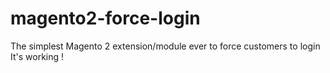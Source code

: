 # magento2-force-login
The simplest Magento 2 extension/module ever to force customers to login
It's working !
